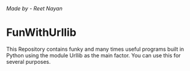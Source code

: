 ###### Made by - Reet Nayan

# FunWithUrllib
This Repository contains funky and many times useful programs built in Python using the module Urllib as the main factor.
You can use this for several purposes.
